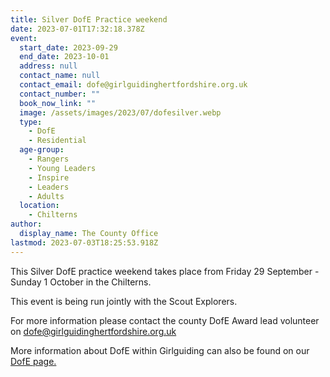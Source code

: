 ```yaml
---
title: Silver DofE Practice weekend
date: 2023-07-01T17:32:18.378Z
event:
  start_date: 2023-09-29
  end_date: 2023-10-01
  address: null
  contact_name: null
  contact_email: dofe@girlguidinghertfordshire.org.uk
  contact_number: ""
  book_now_link: ""
  image: /assets/images/2023/07/dofesilver.webp
  type:
    - DofE
    - Residential
  age-group:
    - Rangers
    - Young Leaders
    - Inspire
    - Leaders
    - Adults
  location:
    - Chilterns
author:
  display_name: The County Office
lastmod: 2023-07-03T18:25:53.918Z
---
```

This Silver DofE practice weekend takes place from Friday 29 September - Sunday 1 October in the Chilterns.

This event is being run jointly with the Scout Explorers.

For more information please contact the county DofE Award lead volunteer on <dofe@girlguidinghertfordshire.org.uk>

More information about DofE within Girlguiding can also be found on our [DofE page.](/youth-opportunities/dofe/)
